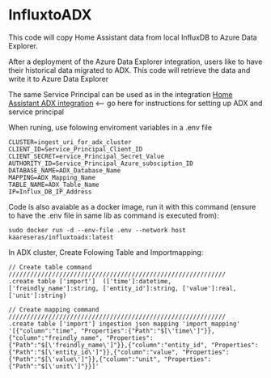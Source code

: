 # InfluxtoADX
This code will copy Home Assistant data from local InfluxDB to Azure Data Explorer.

After a deployment of the Azure Data Explorer integration, users like to have their historical data migrated to ADX. This code will retrieve the data and write it to Azure Data Explorer

The same Service Principal can be used as in the integration [Home Assistant ADX integration](https://www.home-assistant.io/integrations/azure_data_explorer/) <-- go here for instructions for setting up ADX and service principal

When runing, use folowing enviroment variables in a .env file

```
CLUSTER=ingest_uri_for_adx_cluster
CLIENT_ID=Service_Principal_Client_ID
CLIENT_SECRET=ervice_Principal_Secret_Value
AUTHORITY_ID=Service_Principal_Azure_subsciption_ID
DATABASE_NAME=ADX_Database_Name
MAPPING=ADX_Mapping_Name
TABLE_NAME=ADX_Table_Name
IP=Influx_DB_IP_Address
```

Code is also avaiable as a docker image, run it with this command (ensure to have the .env file in same lib as command is executed from):

```
sudo docker run -d --env-file .env --network host kaareseras/influxtoadx:latest
```

In ADX cluster, Create Folowing Table and Importmapping:

```
// Create table command
////////////////////////////////////////////////////////////
.create table ['import']  (['time']:datetime, ['freindly_name']:string, ['entity_id']:string, ['value']:real, ['unit']:string)

// Create mapping command
////////////////////////////////////////////////////////////
.create table ['import'] ingestion json mapping 'import_mapping' '[{"column":"time", "Properties":{"Path":"$[\'time\']"}},{"column":"freindly_name", "Properties":{"Path":"$[\'freindly_name\']"}},{"column":"entity_id", "Properties":{"Path":"$[\'entity_id\']"}},{"column":"value", "Properties":{"Path":"$[\'value\']"}},{"column":"unit", "Properties":{"Path":"$[\'unit\']"}}]'
```

